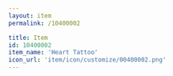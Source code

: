 ```yaml
---
layout: item
permalink: /10400002

title: Item
id: 10400002
item_name: 'Heart Tattoo'
icon_url: 'item/icon/customize/00400002.png'
---
```

